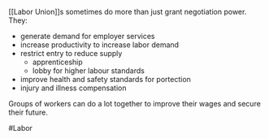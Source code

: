 [[Labor Union]]s sometimes do more than just grant negotiation power. They:
- generate demand for employer services
- increase productivity to increase labor demand
- restrict entry to reduce supply
	- apprenticeship
	- lobby for higher labour standards
- improve health and safety standards for portection
- injury and illness compensation

Groups of workers can do a lot together to improve their wages and secure their future.

#Labor 